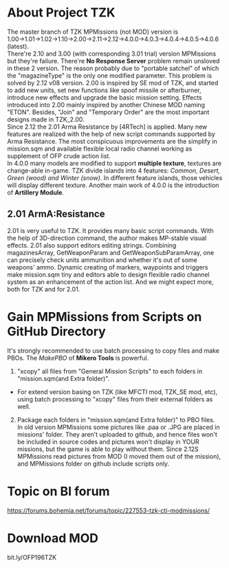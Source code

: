 # About Project TZK
The master branch of TZK MPMissions (not MOD) version is 1.00→1.01→1.02→1.10→2.00→2.11→2.12→4.0.0→4.0.3→4.0.4→4.0.5→4.0.6 (latest).  
There're 2.10 and 3.00 (with corresponding 3.01 trial) version MPMissions but they're failure. There're **No Response Server** problem remain unsloved in these 2 version. The reason probably due to "portable satchel" of which the "magazineType" is the only one modified parameter. This problem is solved by 2.12 v08 version.
2.00 is inspired by SE mod of TZK, and started to add new units, set new functions like spoof missile or afterburner, introduce new effects and upgrade the basic mission setting. Effects introduced into 2.00 mainly inspired by another Chinese MOD naming "ETON". Besides, "Join" and "Temporary Order" are the most important designs made in TZK_2.00.  
Since 2.12 the 2.01 Arma Resistance by [4RTech] is applied. Many new features are realized with the help of new script commands supported by Arma Resistance. The most conspicuous improvements are the simplify in mission.sqm and available flexible local radio channel working as supplement of OFP crude action list.   
In 4.0.0 many models are modified to support **multiple texture**, textures are change-able in-game. TZK divide islands into 4 features: *Common, Desert, Green (wood) and Winter (snow)*. In different feature islands, those vehicles will display different texture. Another main work of 4.0.0 is the introduction of **Artillery Module**.
## 2.01 ArmA:Resistance
2.01 is very useful to TZK. It provides many basic script commands. With the help of 3D-direction command, the author makes MP-stable visual effects. 2.01 also support editors editing strings. Combining magazinesArray, GetWeaponParam and GetWeaponSubParamArray, one can precisely check units ammunition and whether it's out of some weapons' ammo. Dynamic creating of markers, waypoints and triggers make mission.sqm tiny and editors able to design flexible radio channel system as an enhancement of the action list. And we might expect more, both for TZK and for 2.01.
# Gain MPMissions from Scripts on GitHub Directory
It's strongly recommended to use batch processing to copy files and make PBOs. The *MakePBO* of **Mikero Tools** is powerful.  
1. "xcopy" all files from "General Mission Scripts" to each folders in "mission.sqm(and Extra folder)".  
+ For extend version basing on TZK (like MFCTI mod, TZK_SE mod, etc), using batch processing to "xcopy" files from their external folders as well.

2. Package each folders in "mission.sqm(and Extra folder)" to PBO files.  
In old version MPMissions some pictures like .paa or .JPG are placed in missions' folder. They aren't uploaded to github, and hence files won't be included in source codes and pictures won't display in YOUR missions, but the game is able to play without them. Since 2.12S MPMissions read pictures from MOD (I moved them out of the mission), and MPMissions folder on github include scripts only.
# Topic on BI forum
https://forums.bohemia.net/forums/topic/227553-tzk-cti-modmissions/
# Download MOD
bit.ly/OFP196TZK
